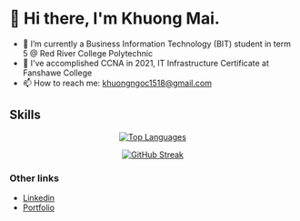 <h1>👋 Hi there, I'm Khuong Mai.</h1>

<!--
**khuongmai-dev/khuongmai-dev** is a ✨ _special_ ✨ repository because its `README.md` (this file) appears on your GitHub profile.

Here are some ideas to get you started:
-->

- 🌱 I’m currently a Business Information Technology (BIT) student in term 5 @ Red River College Polytechnic
- 💬 I've accomplished CCNA in 2021, IT Infrastructure Certificate at Fanshawe College
- 📫 How to reach me: khuongngoc1518@gmail.com

<h2 >Skills</h2>
<p align="center" >


<div align="center">
	<a href="https://github.com/khuongmai">
		<img src="https://github-readme-stats.vercel.app/api/top-langs/?username=khuongmai-dev&langs_count=10&title_color=0891b2&text_color=ffffff&icon_color=0891b2&bg_color=1c1917&hide_border=true&locale=en&custom_title=Top%20%Languages" alt="Top Languages"/>
	</a>
</div>

<div align="center">

  <a href="">![GitHub Streak](https://github-readme-streak-stats.herokuapp.com?user=khuongmai-dev&theme=radical)</a>
  
</div>

<h3>Other links</h3>
<ul>
	<li><a href="https://www.linkedin.com/in/khuong-mai">Linkedin</a></li>
	<li><a href="https://www.khuongmai.dev">Portfolio</a></li>
</ul>
